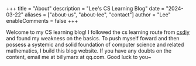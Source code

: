 +++
title = "About"
description = "Lee's CS Learning Blog"
date = "2024-03-22"
aliases = ["about-us", "about-lee", "contact"]
author = "Lee"
enableComments = false
+++

Welcome to my CS learning blog! I followed the cs learning route from [csdiy](https://csdiy.wiki/) and found my weakness on the basics. To push myself foward and then possess a systemic and solid foundation of computer science and related mathematics, I build this blog website. If you have any doubts on the content, email me at billymarx at qq.com. Good luck to you~
